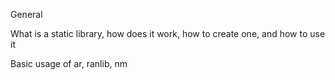 General



What is a static library, how does it work, how to create one, and how to use it



Basic usage of ar, ranlib, nm

